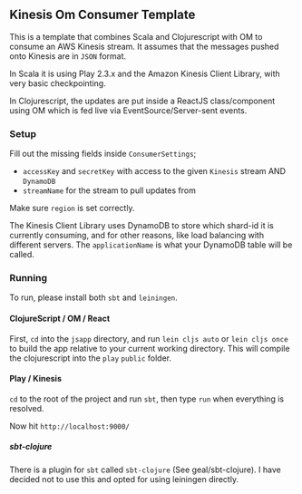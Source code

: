 ## Kinesis Om Consumer Template

This is a template that combines Scala and Clojurescript with OM to consume an AWS Kinesis stream.
It assumes that the messages pushed onto Kinesis are in `JSON` format.

In Scala it is using Play 2.3.x and the Amazon Kinesis Client Library, with very basic checkpointing.

In Clojurescript, the updates are put inside a ReactJS class/component using OM which is fed live via EventSource/Server-sent events.

### Setup
Fill out the missing fields inside `ConsumerSettings`;
 - `accessKey` and `secretKey` with access to the given `Kinesis` stream AND `DynamoDB`
 - `streamName` for the stream to pull updates from

Make sure `region` is set correctly.

The Kinesis Client Library uses DynamoDB to store which shard-id it is currently consuming, and for other reasons, like load balancing with different servers. The `applicationName` is what your DynamoDB table will be called.

### Running

To run, please install both `sbt` and `leiningen`.

#### ClojureScript / OM / React
First, `cd` into the `jsapp` directory, and run `lein cljs auto` or `lein cljs once` to build the app relative to your current working directory. This will compile the clojurescript into the `play` `public` folder.

#### Play / Kinesis
`cd` to the root of the project and run `sbt`, then type `run` when everything is resolved.

Now hit `http://localhost:9000/`

##### sbt-clojure
There is a plugin for `sbt` called `sbt-clojure` (See geal/sbt-clojure). I have decided not to use this and opted for using leiningen directly.
